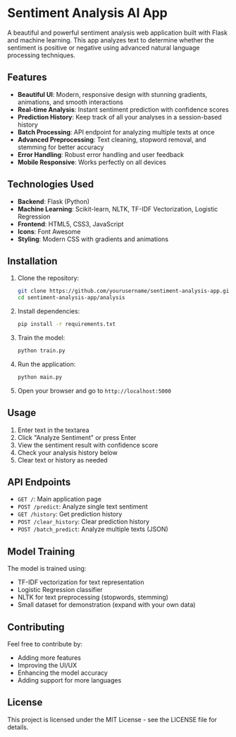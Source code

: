 # Sentiment Analysis AI App

A beautiful and powerful sentiment analysis web application built with Flask and machine learning. This app analyzes text to determine whether the sentiment is positive or negative using advanced natural language processing techniques.

## Features

- **Beautiful UI**: Modern, responsive design with stunning gradients, animations, and smooth interactions
- **Real-time Analysis**: Instant sentiment prediction with confidence scores
- **Prediction History**: Keep track of all your analyses in a session-based history
- **Batch Processing**: API endpoint for analyzing multiple texts at once
- **Advanced Preprocessing**: Text cleaning, stopword removal, and stemming for better accuracy
- **Error Handling**: Robust error handling and user feedback
- **Mobile Responsive**: Works perfectly on all devices

## Technologies Used

- **Backend**: Flask (Python)
- **Machine Learning**: Scikit-learn, NLTK, TF-IDF Vectorization, Logistic Regression
- **Frontend**: HTML5, CSS3, JavaScript
- **Icons**: Font Awesome
- **Styling**: Modern CSS with gradients and animations

## Installation

1. Clone the repository:
   ```bash
   git clone https://github.com/yourusername/sentiment-analysis-app.git
   cd sentiment-analysis-app/analysis
   ```

2. Install dependencies:
   ```bash
   pip install -r requirements.txt
   ```

3. Train the model:
   ```bash
   python train.py
   ```

4. Run the application:
   ```bash
   python main.py
   ```

5. Open your browser and go to `http://localhost:5000`

## Usage

1. Enter text in the textarea
2. Click "Analyze Sentiment" or press Enter
3. View the sentiment result with confidence score
4. Check your analysis history below
5. Clear text or history as needed

## API Endpoints

- `GET /`: Main application page
- `POST /predict`: Analyze single text sentiment
- `GET /history`: Get prediction history
- `POST /clear_history`: Clear prediction history
- `POST /batch_predict`: Analyze multiple texts (JSON)

## Model Training

The model is trained using:
- TF-IDF vectorization for text representation
- Logistic Regression classifier
- NLTK for text preprocessing (stopwords, stemming)
- Small dataset for demonstration (expand with your own data)

## Contributing

Feel free to contribute by:
- Adding more features
- Improving the UI/UX
- Enhancing the model accuracy
- Adding support for more languages

## License

This project is licensed under the MIT License - see the LICENSE file for details.
